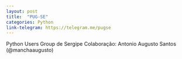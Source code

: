 ```yaml
---
layout: post
title:  "PUG-SE"
categories: Python
link-telegram: https://telegram.me/pugse
---
```

Python Users Group de Sergipe
Colaboração: Antonio Augusto Santos (@manchaaugusto)
